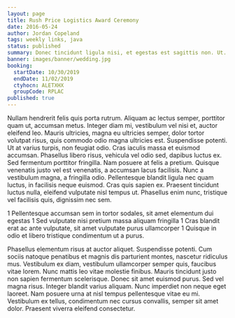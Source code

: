 ```yaml
---
layout: page
title: Rush Price Logistics Award Ceremony
date: 2016-05-24
author: Jordan Copeland
tags: weekly links, java
status: published
summary: Donec tincidunt ligula nisi, et egestas est sagittis non. Ut.
banner: images/banner/wedding.jpg
booking:
  startDate: 10/30/2019
  endDate: 11/02/2019
  ctyhocn: ALETXHX
  groupCode: RPLAC
published: true
---
```

Nullam hendrerit felis quis porta rutrum. Aliquam ac lectus semper, porttitor quam ut, accumsan metus. Integer diam mi, vestibulum vel nisi et, auctor eleifend leo. Mauris ultricies, magna eu ultricies semper, dolor tortor volutpat risus, quis commodo odio magna ultricies est. Suspendisse potenti. Ut at varius turpis, non feugiat odio. Cras iaculis massa et euismod accumsan. Phasellus libero risus, vehicula vel odio sed, dapibus luctus ex. Sed fermentum porttitor fringilla. Nam posuere at felis a pretium. Quisque venenatis justo vel est venenatis, a accumsan lacus facilisis. Nunc a vestibulum magna, a fringilla odio. Pellentesque blandit ligula nec quam luctus, in facilisis neque euismod. Cras quis sapien ex. Praesent tincidunt luctus nulla, eleifend vulputate nisl tempus ut. Phasellus enim nunc, tristique vel facilisis quis, dignissim nec sem.

1 Pellentesque accumsan sem in tortor sodales, sit amet elementum dui egestas
1 Sed vulputate nisi pretium massa aliquam fringilla
1 Cras blandit erat ac ante vulputate, sit amet vulputate purus ullamcorper
1 Quisque in odio et libero tristique condimentum ut a purus.

Phasellus elementum risus at auctor aliquet. Suspendisse potenti. Cum sociis natoque penatibus et magnis dis parturient montes, nascetur ridiculus mus. Vestibulum ex diam, vestibulum ullamcorper semper quis, faucibus vitae lorem. Nunc mattis leo vitae molestie finibus. Mauris tincidunt justo non sapien fermentum scelerisque. Donec sit amet euismod purus. Sed vel magna risus. Integer blandit varius aliquam. Nunc imperdiet non neque eget laoreet. Nam posuere urna at nisl tempus pellentesque vitae eu mi. Vestibulum ex tellus, condimentum nec cursus convallis, semper sit amet dolor. Praesent viverra eleifend consectetur.
